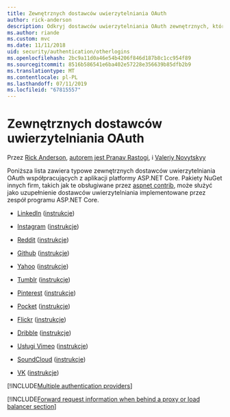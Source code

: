 ```yaml
---
title: Zewnętrznych dostawców uwierzytelniania OAuth
author: rick-anderson
description: Odkryj dostawców uwierzytelniania OAuth zewnętrznych, które działają z aplikacji platformy ASP.NET Core.
ms.author: riande
ms.custom: mvc
ms.date: 11/11/2018
uid: security/authentication/otherlogins
ms.openlocfilehash: 2bc9a11d0a46e54b4206f846d187b8c1cc954f89
ms.sourcegitcommit: 8516b586541e6ba402e57228e356639b85dfb2b9
ms.translationtype: MT
ms.contentlocale: pl-PL
ms.lasthandoff: 07/11/2019
ms.locfileid: "67815557"
---
```

# <a name="external-oauth-authentication-providers"></a>Zewnętrznych dostawców uwierzytelniania OAuth

Przez [Rick Anderson](https://twitter.com/RickAndMSFT), [autorem jest Pranav Rastogi](https://github.com/rustd), i [Valeriy Novytskyy](https://github.com/01binary)

Poniższa lista zawiera typowe zewnętrznych dostawców uwierzytelniania OAuth współpracujących z aplikacji platformy ASP.NET Core. Pakiety NuGet innych firm, takich jak te obsługiwane przez [aspnet contrib](https://www.nuget.org/packages?q=owners%3Aaspnet-contrib+title%3AOAuth), może służyć jako uzupełnienie dostawców uwierzytelniania implementowane przez zespół programu ASP.NET Core.

* [LinkedIn](https://www.linkedin.com/developer/apps) ([instrukcje](https://developer.linkedin.com/docs/oauth2))

* [Instagram](https://www.instagram.com/developer/register/) ([instrukcje](https://www.instagram.com/developer/authentication/))

* [Reddit](https://www.reddit.com/login?dest=https%3A%2F%2Fwww.reddit.com%2Fprefs%2Fapps) ([instrukcje](https://github.com/reddit/reddit/wiki/OAuth2-Quick-Start-Example))

* [Github](https://github.com/login?return_to=https%3A%2F%2Fgithub.com%2Fsettings%2Fapplications%2Fnew) ([instrukcje](https://developer.github.com/v3/oauth/))

* [Yahoo](https://login.yahoo.com/config/login?src=devnet&.done=http%3A%2F%2Fdeveloper.yahoo.com%2Fapps%2Fcreate%2F) ([instrukcje](https://developer.yahoo.com/bbauth/user.html))

* [Tumblr](https://www.tumblr.com/oauth/apps) ([instrukcje](https://www.tumblr.com/docs/api/v2#auth))

* [Pinterest](https://www.pinterest.com/login/?next=http%3A%2F%2Fdevsite%2Fapps%2F) ([instrukcje](https://developers.pinterest.com/docs/api/overview/?))

* [Pocket](https://getpocket.com/developer/apps/new) ([instrukcje](https://getpocket.com/developer/docs/authentication))

* [Flickr](https://www.flickr.com/services/apps/create) ([instrukcje](https://www.flickr.com/services/api/auth.oauth.html))

* [Dribble](https://dribbble.com/signup) ([instrukcje](https://developer.dribbble.com/v1/oauth/))

* [Usługi Vimeo](https://vimeo.com/join) ([instrukcje](https://developer.vimeo.com/api/authentication))

* [SoundCloud](https://soundcloud.com/you/apps/new) ([instrukcje](https://developers.soundcloud.com/blog/we-love-oauth-2))

* [VK](https://vk.com/apps?act=manage) ([instrukcje](https://vk.com/pages?oid=-17680044&p=Authorizing_Sites))

[!INCLUDE[Multiple authentication providers](includes/chain-auth-providers.md)]

[!INCLUDE[Forward request information when behind a proxy or load balancer section](includes/forwarded-headers-middleware.md)]
